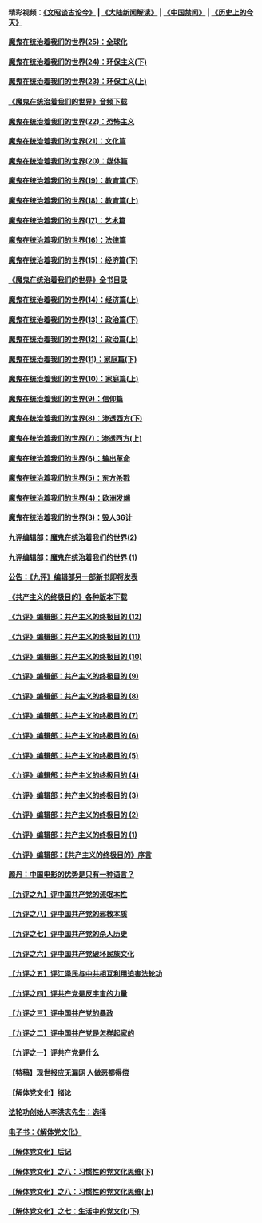 #### 精彩视频：[《文昭谈古论今》](https://github.com/gfw-breaker/wenzhao/blob/master/README.md?t=11271532) | [《大陆新闻解读》](https://github.com/gfw-breaker/ntdtv-comedy/blob/master/README.md?t=11271532) | [《中国禁闻》](https://github.com/gfw-breaker/ntdtv-news/blob/master/README.md?t=11271532) | [《历史上的今天》](https://github.com/gfw-breaker/today-in-history/blob/master/README.md?t=11271532) 

#### [魔鬼在统治着我们的世界(25)：全球化](../pages/nsc422/n10788205.md?t=11271532) 

#### [魔鬼在统治着我们的世界(24)：环保主义(下)](../pages/nsc422/n10695307.md?t=11271532) 

#### [魔鬼在统治着我们的世界(23)：环保主义(上)](../pages/nsc422/n10688613.md?t=11271532) 

#### [《魔鬼在统治着我们的世界》音频下载](../pages/nsc422/n10635553.md?t=11271532) 

#### [魔鬼在统治着我们的世界(22)：恐怖主义](../pages/nsc422/n10614727.md?t=11271532) 

#### [魔鬼在统治着我们的世界(21)：文化篇](../pages/nsc422/n10597706.md?t=11271532) 

#### [魔鬼在统治着我们的世界(20)：媒体篇](../pages/nsc422/n10586579.md?t=11271532) 

#### [魔鬼在统治着我们的世界(19)：教育篇(下)](../pages/nsc422/n10564808.md?t=11271532) 

#### [魔鬼在统治着我们的世界(18)：教育篇(上)](../pages/nsc422/n10526970.md?t=11271532) 

#### [魔鬼在统治着我们的世界(17)：艺术篇](../pages/nsc422/n10499093.md?t=11271532) 

#### [魔鬼在统治着我们的世界(16)：法律篇](../pages/nsc422/n10485969.md?t=11271532) 

#### [魔鬼在统治着我们的世界(15)：经济篇(下)](../pages/nsc422/n10469975.md?t=11271532) 

#### [《魔鬼在统治着我们的世界》全书目录](../pages/nsc422/n10464261.md?t=11271532) 

#### [魔鬼在统治着我们的世界(14)：经济篇(上)](../pages/nsc422/n10457370.md?t=11271532) 

#### [魔鬼在统治着我们的世界(13)：政治篇(下)](../pages/nsc422/n10448270.md?t=11271532) 

#### [魔鬼在统治着我们的世界(12)：政治篇(上)](../pages/nsc422/n10444576.md?t=11271532) 

#### [魔鬼在统治着我们的世界(11)：家庭篇(下)](../pages/nsc422/n10440961.md?t=11271532) 

#### [魔鬼在统治着我们的世界(10)：家庭篇(上)](../pages/nsc422/n10435448.md?t=11271532) 

#### [魔鬼在统治着我们的世界(9)：信仰篇](../pages/nsc422/n10432159.md?t=11271532) 

#### [魔鬼在统治着我们的世界(8)：渗透西方(下)](../pages/nsc422/n10429603.md?t=11271532) 

#### [魔鬼在统治着我们的世界(7)：渗透西方(上)](../pages/nsc422/n10426013.md?t=11271532) 

#### [魔鬼在统治着我们的世界(6)：输出革命](../pages/nsc422/n10421536.md?t=11271532) 

#### [魔鬼在统治着我们的世界(5)：东方杀戮](../pages/nsc422/n10417707.md?t=11271532) 

#### [魔鬼在统治着我们的世界(4)：欧洲发端](../pages/nsc422/n10414890.md?t=11271532) 

#### [魔鬼在统治着我们的世界(3)：毁人36计](../pages/nsc422/n10411583.md?t=11271532) 

#### [九评编辑部：魔鬼在统治着我们的世界(2)](../pages/nsc422/n10410036.md?t=11271532) 

#### [九评编辑部：魔鬼在统治着我们的世界 (1)](../pages/nsc422/n10406825.md?t=11271532) 

#### [公告：《九评》编辑部另一部新书即将发表](../pages/nsc422/n10405104.md?t=11271532) 

#### [《共产主义的终极目的》各种版本下载](../pages/nsc422/n10022138.md?t=11271532) 

#### [《九评》编辑部：共产主义的终极目的 (12)](../pages/nsc422/n9933272.md?t=11271532) 

#### [《九评》编辑部：共产主义的终极目的 (11)](../pages/nsc422/n9924973.md?t=11271532) 

#### [《九评》编辑部：共产主义的终极目的 (10)](../pages/nsc422/n9920883.md?t=11271532) 

#### [《九评》编辑部：共产主义的终极目的 (9)](../pages/nsc422/n9916363.md?t=11271532) 

#### [《九评》编辑部：共产主义的终极目的 (8)](../pages/nsc422/n9912488.md?t=11271532) 

#### [《九评》编辑部：共产主义的终极目的 (7)](../pages/nsc422/n9901176.md?t=11271532) 

#### [《九评》编辑部：共产主义的终极目的 (6)](../pages/nsc422/n9899359.md?t=11271532) 

#### [《九评》编辑部：共产主义的终极目的 (5)](../pages/nsc422/n9893174.md?t=11271532) 

#### [《九评》编辑部：共产主义的终极目的 (4)](../pages/nsc422/n9891246.md?t=11271532) 

#### [《九评》编辑部：共产主义的终极目的 (3)](../pages/nsc422/n9879879.md?t=11271532) 

#### [《九评》编辑部：共产主义的终极目的 (2)](../pages/nsc422/n9876205.md?t=11271532) 

#### [《九评》编辑部：共产主义的终极目的 (1)](../pages/nsc422/n9865857.md?t=11271532) 

#### [《九评》编辑部：《共产主义的终极目的》序言](../pages/nsc422/n9862666.md?t=11271532) 

#### [颜丹：中国电影的优势是只有一种语言？](../pages/nsc422/n9583062.md?t=11271532) 

#### [【九评之九】评中国共产党的流氓本性](../pages/nsc422/n737542.md?t=11271532) 

#### [【九评之八】评中国共产党的邪教本质](../pages/nsc422/n735942.md?t=11271532) 

#### [【九评之七】评中国共产党的杀人历史](../pages/nsc422/n733806.md?t=11271532) 

#### [【九评之六】评中国共产党破坏民族文化](../pages/nsc422/n731667.md?t=11271532) 

#### [【九评之五】评江泽民与中共相互利用迫害法轮功](../pages/nsc422/n730058.md?t=11271532) 

#### [【九评之四】评共产党是反宇宙的力量](../pages/nsc422/n727814.md?t=11271532) 

#### [【九评之三】评中国共产党的暴政](../pages/nsc422/n725597.md?t=11271532) 

#### [【九评之二】评中国共产党是怎样起家的](../pages/nsc422/n723946.md?t=11271532) 

#### [【九评之一】评共产党是什么](../pages/nsc422/n722529.md?t=11271532) 

#### [【特稿】现世报应无漏网 人做恶都得偿](../pages/nsc422/n4215167.md?t=11271532) 

#### [【解体党文化】绪论](../pages/nsc422/n1449356.md?t=11271532) 

#### [法轮功创始人李洪志先生：选择](../pages/nsc422/n3580738.md?t=11271532) 

#### [电子书：《解体党文化》](../pages/nsc422/n1573484.md?t=11271532) 

#### [【解体党文化】后记](../pages/nsc422/n1531999.md?t=11271532) 

#### [【解体党文化】之八：习惯性的党文化思维(下)](../pages/nsc422/n1526477.md?t=11271532) 

#### [【解体党文化】之八：习惯性的党文化思维(上)](../pages/nsc422/n1520631.md?t=11271532) 

#### [【解体党文化】之七：生活中的党文化(下)](../pages/nsc422/n1513446.md?t=11271532) 

